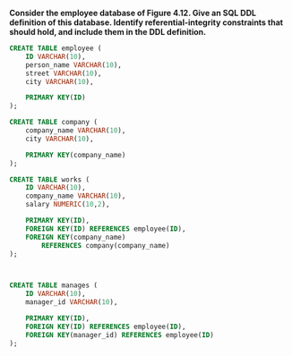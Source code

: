<b>Consider the employee database of Figure 4.12. Give an SQL DDL definition of this database. Identify referential-integrity constraints that should hold, and include them in the DDL definition.</b>

```SQL
CREATE TABLE employee (
    ID VARCHAR(10),
    person_name VARCHAR(10),
    street VARCHAR(10),
    city VARCHAR(10),

    PRIMARY KEY(ID)
);

CREATE TABLE company (
    company_name VARCHAR(10),
    city VARCHAR(10),

    PRIMARY KEY(company_name)
);

CREATE TABLE works (
    ID VARCHAR(10),
    company_name VARCHAR(10),
    salary NUMERIC(10,2),

    PRIMARY KEY(ID),
    FOREIGN KEY(ID) REFERENCES employee(ID),
    FOREIGN KEY(company_name) 
        REFERENCES company(company_name)
);



CREATE TABLE manages (
    ID VARCHAR(10),
    manager_id VARCHAR(10),

    PRIMARY KEY(ID),
    FOREIGN KEY(ID) REFERENCES employee(ID),
    FOREIGN KEY(manager_id) REFERENCES employee(ID)
);
```
